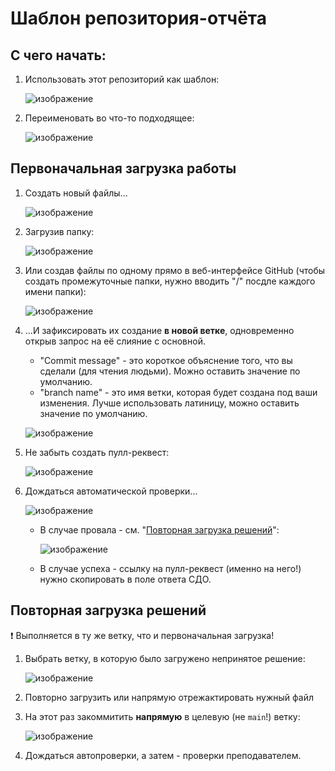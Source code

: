 # Шаблон репозитория-отчёта
## С чего начать:
1. Использовать этот репозиторий как шаблон:

   ![изображение](https://github.com/user-attachments/assets/33af80f5-64df-4445-b5b7-81497d0d99ac)
3. Переименовать во что-то подходящее:

   ![изображение](https://github.com/user-attachments/assets/fdd74b3b-aefd-4947-9e28-95ecf069da2c)

## Первоначальная загрузка работы 

1. Создать новый файлы...

   ![изображение](https://github.com/user-attachments/assets/783b7be4-5dda-4d79-be9a-5a2543b0dc4c)
  3. Загрузив папку:

     ![изображение](https://github.com/user-attachments/assets/a20cf094-d801-439c-9382-96961ffd500d)
  4. Или создав файлы по одному прямо в веб-интерфейсе GitHub (чтобы создать промежуточные папки, нужно вводить "/" посдле каждого имени папки):

     ![изображение](https://github.com/user-attachments/assets/de611c1b-dec9-4bc8-b057-0186680fadb9)

2. ...И зафиксировать их создание **в новой ветке**, одновременно открыв запрос на её слияние с основной.

   - "Commit message" - это короткое объяснение того, что вы сделали (для чтения людьми). Можно оставить значение по умолчанию.
   - "branch name" - это имя ветки, которая будет создана под ваши изменения. Лучше использовать латиницу, можно оставить значение по умолчанию.

   ![изображение](https://github.com/user-attachments/assets/7fc95a68-4048-473e-aa38-8797e8dcb830)

 3. Не забыть создать пулл-реквест:

    ![изображение](https://github.com/user-attachments/assets/f6727a58-0ad1-40dd-9ee4-d90b747c5d4a)

 4. Дождаться автоматической проверки...

    ![изображение](https://github.com/user-attachments/assets/64ddccee-4f57-447c-b93a-21e053d145fb)

    - В случае провала - см. "[Повторная загрузка решений](#%D0%BF%D0%BE%D0%B2%D1%82%D0%BE%D1%80%D0%BD%D0%B0%D1%8F-%D0%B7%D0%B0%D0%B3%D1%80%D1%83%D0%B7%D0%BA%D0%B0-%D1%80%D0%B5%D1%88%D0%B5%D0%BD%D0%B8%D0%B9)":
    
      ![изображение](https://github.com/user-attachments/assets/858bd55c-e992-441e-8823-c24f4cf9ceae)

    - В случае успеха - ссылку на пулл-реквест (именно на него!) нужно скопировать в поле ответа СДО.

## Повторная загрузка решений

❗ Выполняется в ту же ветку, что и первоначальная загрузка!

1. Выбрать ветку, в которую было загружено непринятое решение:

   ![изображение](https://github.com/user-attachments/assets/9ea21d17-0284-468d-8e67-e82c2fe8a127)


2. Повторно загрузить или напрямую отрежактировать нужный файл
3. На этот раз закоммитить **напрямую** в целевую (не `main`!) ветку:

   ![изображение](https://github.com/user-attachments/assets/161c9111-4ef5-439e-a699-f50c4f723398)
4. Дождаться автопроверки, а затем - проверки преподавателем.
